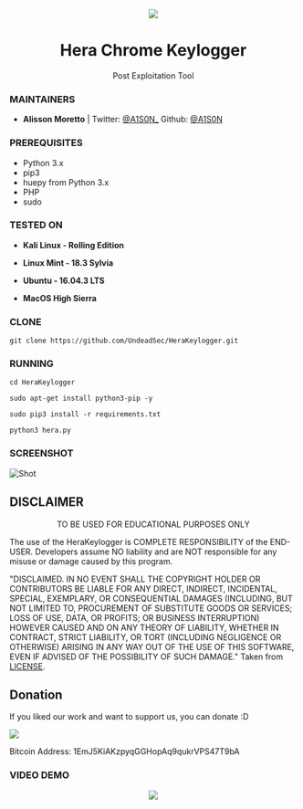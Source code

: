 <p align="center">
  <img src="https://raw.githubusercontent.com/UndeadSec/HeraKeylogger/master/Images/hera.png">
</p>

<h1 align="center">Hera Chrome Keylogger</h1>
<p align="center">
  Post Exploitation Tool
</p>

### MAINTAINERS
* **Alisson Moretto** | 
Twitter: <a href="https://twitter.com/A1S0N_">@A1S0N_</a>
Github: <a href="https://github.com/A1S0N">@A1S0N</a>

### PREREQUISITES

* Python 3.x 
* pip3
* huepy from Python 3.x
* PHP
* sudo

### TESTED ON
* **Kali Linux - Rolling Edition**

* **Linux Mint - 18.3 Sylvia**

* **Ubuntu - 16.04.3 LTS**

* **MacOS High Sierra**

### CLONE
```
git clone https://github.com/UndeadSec/HeraKeylogger.git
```

### RUNNING

```
cd HeraKeylogger
```

```
sudo apt-get install python3-pip -y
```

```
sudo pip3 install -r requirements.txt
```

```
python3 hera.py
```

### SCREENSHOT
![Shot](https://github.com/UndeadSec/HeraKeylogger/blob/master/Images/sc.png)

## DISCLAIMER
<p align="center">
  TO BE USED FOR EDUCATIONAL PURPOSES ONLY
</p>

The use of the HeraKeylogger is COMPLETE RESPONSIBILITY of the END-USER. Developers assume NO liability and are NOT responsible for any misuse or damage caused by this program.

"DISCLAIMED. IN NO EVENT SHALL THE COPYRIGHT HOLDER OR CONTRIBUTORS BE LIABLE
FOR ANY DIRECT, INDIRECT, INCIDENTAL, SPECIAL, EXEMPLARY, OR CONSEQUENTIAL
DAMAGES (INCLUDING, BUT NOT LIMITED TO, PROCUREMENT OF SUBSTITUTE GOODS OR
SERVICES; LOSS OF USE, DATA, OR PROFITS; OR BUSINESS INTERRUPTION) HOWEVER
CAUSED AND ON ANY THEORY OF LIABILITY, WHETHER IN CONTRACT, STRICT LIABILITY,
OR TORT (INCLUDING NEGLIGENCE OR OTHERWISE) ARISING IN ANY WAY OUT OF THE USE
OF THIS SOFTWARE, EVEN IF ADVISED OF THE POSSIBILITY OF SUCH DAMAGE."
Taken from [LICENSE](LICENSE).

## Donation
If you liked our work and want to support us, you can donate :D

<img src="https://raw.githubusercontent.com/UndeadSec/SocialFish/master/Images/donation.png"></img>

Bitcoin Address: 1EmJ5KiAKzpyqGGHopAq9qukrVPS47T9bA

### VIDEO DEMO
<p align="center">
<a href="https://youtu.be/S2yKYu5AIwQ">
  <img src="https://raw.githubusercontent.com/UndeadSec/HeraKeylogger/master/Images/video.png" />
</a></p>

